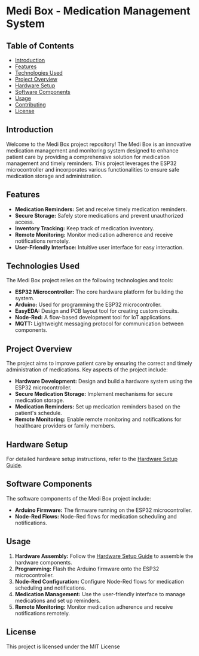 # Medi Box - Medication Management System


## Table of Contents
- [Introduction](#introduction)
- [Features](#features)
- [Technologies Used](#technologies-used)
- [Project Overview](#project-overview)
- [Hardware Setup](#hardware-setup)
- [Software Components](#software-components)
- [Usage](#usage)
- [Contributing](#contributing)
- [License](#license)

## Introduction

Welcome to the Medi Box project repository! The Medi Box is an innovative medication management and monitoring system designed to enhance patient care by providing a comprehensive solution for medication management and timely reminders. This project leverages the ESP32 microcontroller and incorporates various functionalities to ensure safe medication storage and administration.

## Features

- **Medication Reminders:** Set and receive timely medication reminders.
- **Secure Storage:** Safely store medications and prevent unauthorized access.
- **Inventory Tracking:** Keep track of medication inventory.
- **Remote Monitoring:** Monitor medication adherence and receive notifications remotely.
- **User-Friendly Interface:** Intuitive user interface for easy interaction.

## Technologies Used

The Medi Box project relies on the following technologies and tools:

- **ESP32 Microcontroller:** The core hardware platform for building the system.
- **Arduino:** Used for programming the ESP32 microcontroller.
- **EasyEDA:** Design and PCB layout tool for creating custom circuits.
- **Node-Red:** A flow-based development tool for IoT applications.
- **MQTT:** Lightweight messaging protocol for communication between components.


## Project Overview

The project aims to improve patient care by ensuring the correct and timely administration of medications. Key aspects of the project include:

- **Hardware Development:** Design and build a hardware system using the ESP32 microcontroller.
- **Secure Medication Storage:** Implement mechanisms for secure medication storage.
- **Medication Reminders:** Set up medication reminders based on the patient's schedule.
- **Remote Monitoring:** Enable remote monitoring and notifications for healthcare providers or family members.

## Hardware Setup

For detailed hardware setup instructions, refer to the [Hardware Setup Guide](hardware-setup.md).

## Software Components

The software components of the Medi Box project include:

- **Arduino Firmware:** The firmware running on the ESP32 microcontroller.
- **Node-Red Flows:** Node-Red flows for medication scheduling and notifications.

## Usage

1. **Hardware Assembly:** Follow the [Hardware Setup Guide](hardware-setup.md) to assemble the hardware components.
2. **Programming:** Flash the Arduino firmware onto the ESP32 microcontroller.
3. **Node-Red Configuration:** Configure Node-Red flows for medication scheduling and notifications.
4. **Medication Management:** Use the user-friendly interface to manage medications and set up reminders.
5. **Remote Monitoring:** Monitor medication adherence and receive notifications remotely.


## License

This project is licensed under the MIT License


